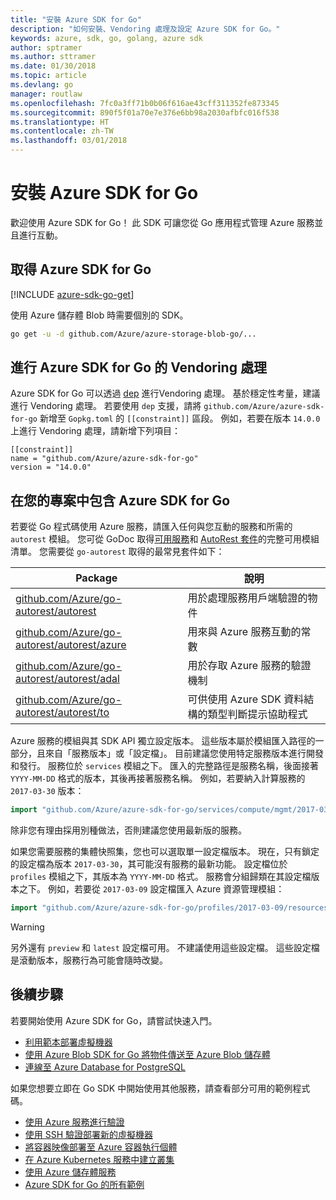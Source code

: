 ```yaml
---
title: "安裝 Azure SDK for Go"
description: "如何安裝、Vendoring 處理及設定 Azure SDK for Go。"
keywords: azure, sdk, go, golang, azure sdk
author: sptramer
ms.author: sttramer
ms.date: 01/30/2018
ms.topic: article
ms.devlang: go
manager: routlaw
ms.openlocfilehash: 7fc0a3ff71b0b06f616ae43cff311352fe873345
ms.sourcegitcommit: 890f5f01a70e7e376e6bb98a2030afbfc016f538
ms.translationtype: HT
ms.contentlocale: zh-TW
ms.lasthandoff: 03/01/2018
---
```

# <a name="installing-the-azure-sdk-for-go"></a>安裝 Azure SDK for Go

歡迎使用 Azure SDK for Go！ 此 SDK 可讓您從 Go 應用程式管理 Azure 服務並且進行互動。

## <a name="get-the-azure-sdk-for-go"></a>取得 Azure SDK for Go

[!INCLUDE [azure-sdk-go-get](includes/azure-sdk-go-get.md)]

使用 Azure 儲存體 Blob 時需要個別的 SDK。

```bash
go get -u -d github.com/Azure/azure-storage-blob-go/...
```

## <a name="vendoring-the-azure-sdk-for-go"></a>進行 Azure SDK for Go 的 Vendoring 處理

Azure SDK for Go 可以透過 [dep](https://github.com/golang/dep) 進行Vendoring 處理。 基於穩定性考量，建議進行 Vendoring 處理。 若要使用 `dep` 支援，請將 `github.com/Azure/azure-sdk-for-go` 新增至 `Gopkg.toml` 的 `[[constraint]]` 區段。 例如，若要在版本 `14.0.0` 上進行 Vendoring 處理，請新增下列項目：

```
[[constraint]]
name = "github.com/Azure/azure-sdk-for-go"
version = "14.0.0"
```

## <a name="including-the-azure-sdk-for-go-in-your-project"></a>在您的專案中包含 Azure SDK for Go

若要從 Go 程式碼使用 Azure 服務，請匯入任何與您互動的服務和所需的 `autorest` 模組。
您可從 GoDoc 取得[可用服務](https://godoc.org/github.com/Azure/azure-sdk-for-go)和 [AutoRest 套件](https://godoc.org/github.com/Azure/go-autorest)的完整可用模組清單。 您需要從 `go-autorest` 取得的最常見套件如下：

| Package | 說明 |
|---------|-------------|
| [github.com/Azure/go-autorest/autorest][autorest] | 用於處理服務用戶端驗證的物件 |
| [github.com/Azure/go-autorest/autorest/azure][autorest/azure] | 用來與 Azure 服務互動的常數 |
| [github.com/Azure/go-autorest/autorest/adal][autorest/adal] | 用於存取 Azure 服務的驗證機制 |
| [github.com/Azure/go-autorest/autorest/to][autorest/to] | 可供使用 Azure SDK 資料結構的類型判斷提示協助程式 |

[autorest]: https://godoc.org/github.com/Azure/go-autorest/autorest
[autorest/azure]: https://godoc.org/github.com/Azure/go-autorest/autorest/azure
[autorest/adal]: https://godoc.org/github.com/Azure/go-autorest/autorest/adal
[autorest/to]: https://godoc.org/github.com/Azure/go-autorest/autorest/to

Azure 服務的模組與其 SDK API 獨立設定版本。 這些版本屬於模組匯入路徑的一部分，且來自「服務版本」或「設定檔」。 目前建議您使用特定服務版本進行開發和發行。 服務位於 `services` 模組之下。 匯入的完整路徑是服務名稱，後面接著 `YYYY-MM-DD` 格式的版本，其後再接著服務名稱。 例如，若要納入計算服務的 `2017-03-30` 版本：

```go
import "github.com/Azure/azure-sdk-for-go/services/compute/mgmt/2017-03-30/compute"
```

除非您有理由採用別種做法，否則建議您使用最新版的服務。

如果您需要服務的集體快照集，您也可以選取單一設定檔版本。 現在，只有鎖定的設定檔為版本 `2017-03-30`，其可能沒有服務的最新功能。 設定檔位於 `profiles` 模組之下，其版本為 `YYYY-MM-DD` 格式。 服務會分組歸類在其設定檔版本之下。 例如，若要從 `2017-03-09` 設定檔匯入 Azure 資源管理模組：

```go
import "github.com/Azure/azure-sdk-for-go/profiles/2017-03-09/resources/mgmt/resources"
```

> [!WARNING]
> 另外還有 `preview` 和 `latest` 設定檔可用。 不建議使用這些設定檔。 這些設定檔是滾動版本，服務行為可能會隨時改變。

## <a name="next-steps"></a>後續步驟

若要開始使用 Azure SDK for Go，請嘗試快速入門。

* [利用範本部署虛擬機器](azure-sdk-go-qs-vm.md)
* [使用 Azure Blob SDK for Go 將物件傳送至 Azure Blob 儲存體](/azure/storage/blobs/storage-quickstart-blobs-go?toc=%2fgo%2fazure%2ftoc.json)
* [連線至 Azure Database for PostgreSQL](/azure/postgresql/connect-go?toc=%2fgo%2fazure%2ftoc.json)

如果您想要立即在 Go SDK 中開始使用其他服務，請查看部分可用的範例程式碼。

* [使用 Azure 服務進行驗證](https://github.com/Azure-Samples/azure-sdk-for-go-samples/tree/master/iam)
* [使用 SSH 驗證部署新的虛擬機器](https://github.com/Azure-Samples/azure-sdk-for-go-samples/tree/master/compute)
* [將容器映像部署至 Azure 容器執行個體](https://github.com/Azure-Samples/azure-sdk-for-go-samples/tree/master/containerinstance)
* [在 Azure Kubernetes 服務中建立叢集](https://github.com/Azure-Samples/azure-sdk-for-go-samples/tree/master/containerservice)
* [使用 Azure 儲存體服務](https://github.com/Azure-Samples/azure-sdk-for-go-samples/tree/master/storage)
* [Azure SDK for Go 的所有範例](https://github.com/azure-samples/azure-sdk-for-go-samples)
